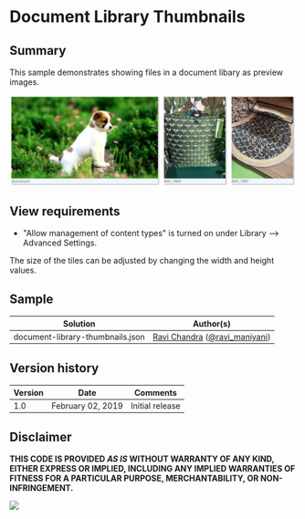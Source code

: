 # Document Library Thumbnails

## Summary

This sample demonstrates showing files in a document libary as preview images.

![screenshot of the sample](./assets/screenshot.png)

## View requirements
- "Allow management of content types" is turned on under Library --> Advanced Settings.

The size of the tiles can be adjusted by changing the width and height values.

## Sample

Solution|Author(s)
--------|---------
document-library-thumbnails.json | [Ravi Chandra](https://github.com/Ravikadri) ([@ravi_maniyani](https://twitter.com/ravi_maniyani))

## Version history

Version|Date|Comments
-------|----|--------
1.0|February 02, 2019|Initial release

## Disclaimer
**THIS CODE IS PROVIDED *AS IS* WITHOUT WARRANTY OF ANY KIND, EITHER EXPRESS OR IMPLIED, INCLUDING ANY IMPLIED WARRANTIES OF FITNESS FOR A PARTICULAR PURPOSE, MERCHANTABILITY, OR NON-INFRINGEMENT.**


<img src="https://pnptelemetry.azurewebsites.net/list-formatting/view-samples/document-library-thumbnails" />
